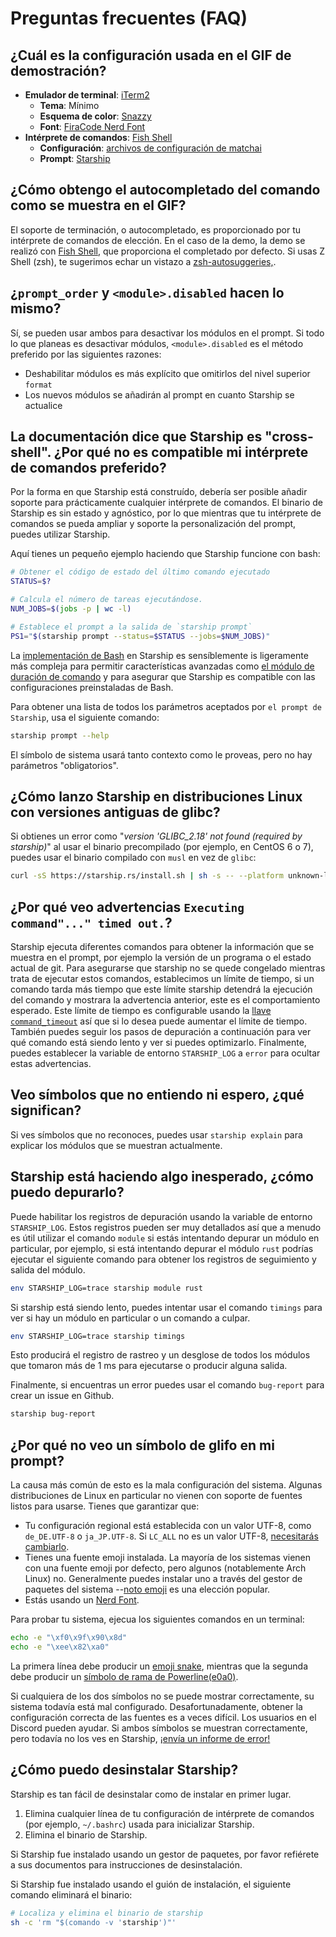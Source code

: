 # Preguntas frecuentes (FAQ)

## ¿Cuál es la configuración usada en el GIF de demostración?

- **Emulador de terminal**: [iTerm2](https://iterm2.com/)
  - **Tema**: Mínimo
  - **Esquema de color**: [Snazzy](https://github.com/sindresorhus/iterm2-snazzy)
  - **Font**: [FiraCode Nerd Font](https://www.nerdfonts.com/font-downloads)
- **Intérprete de comandos**: [Fish Shell](https://fishshell.com/)
  - **Configuración**: [archivos de configuración de matchai](https://github.com/matchai/dotfiles/blob/b6c6a701d0af8d145a8370288c00bb9f0648b5c2/.config/fish/config.fish)
  - **Prompt**: [Starship](https://starship.rs/)

## ¿Cómo obtengo el autocompletado del comando como se muestra en el GIF?

El soporte de terminación, o autocompletado, es proporcionado por tu intérprete de comandos de elección. En el caso de la demo, la demo se realizó con [Fish Shell](https://fishshell.com/), que proporciona el completado por defecto. Si usas Z Shell (zsh), te sugerimos echar un vistazo a [zsh-autosuggeries,](https://github.com/zsh-users/zsh-autosuggestions).

## ¿`prompt_order` y `<module>.disabled` hacen lo mismo?

Sí, se pueden usar ambos para desactivar los módulos en el prompt. Si todo lo que planeas es desactivar módulos, `<module>.disabled` es el método preferido por las siguientes razones:

- Deshabilitar módulos es más explícito que omitirlos del nivel superior `format`
- Los nuevos módulos se añadirán al prompt en cuanto Starship se actualice

## La documentación dice que Starship es "cross-shell". ¿Por qué no es compatible mi intérprete de comandos preferido?

Por la forma en que Starship está construído, debería ser posible añadir soporte para prácticamente cualquier intérprete de comandos. El binario de Starship es sin estado y agnóstico, por lo que mientras que tu intérprete de comandos se pueda ampliar y soporte la personalización del prompt, puedes utilizar Starship.

Aquí tienes un pequeño ejemplo haciendo que Starship funcione con bash:

```sh
# Obtener el código de estado del último comando ejecutado
STATUS=$?

# Calcula el número de tareas ejecutándose.
NUM_JOBS=$(jobs -p | wc -l)

# Establece el prompt a la salida de `starship prompt`
PS1="$(starship prompt --status=$STATUS --jobs=$NUM_JOBS)"
```

La [implementación de Bash](https://github.com/starship/starship/blob/master/src/init/starship.bash) en Starship es sensíblemente is ligeramente más compleja para permitir características avanzadas como [el módulo de duración de comando](https://starship.rs/config/#command-duration) y para asegurar que Starship es compatible con las configuraciones preinstaladas de Bash.

Para obtener una lista de todos los parámetros aceptados por `el prompt de Starship`, usa el siguiente comando:

```sh
starship prompt --help
```

El símbolo de sistema usará tanto contexto como le proveas, pero no hay parámetros "obligatorios".

## ¿Cómo lanzo Starship en distribuciones Linux con versiones antiguas de glibc?

Si obtienes un error como "_version 'GLIBC_2.18' not found (required by starship)_" al usar el binario precompilado (por ejemplo, en CentOS 6 o 7), puedes usar el binario compilado con `musl` en vez de `glibc`:

```sh
curl -sS https://starship.rs/install.sh | sh -s -- --platform unknown-linux-musl
```

## ¿Por qué veo advertencias `Executing command"..." timed out.`?

Starship ejecuta diferentes comandos para obtener la información que se muestra en el prompt, por ejemplo la versión de un programa o el estado actual de git. Para asegurarse que starship no se quede congelado mientras trata de ejecutar estos comandos, establecimos un límite de tiempo, si un comando tarda más tiempo que este límite starship detendrá la ejecución del comando y mostrara la advertencia anterior, este es el comportamiento esperado. Este límite de tiempo es configurable usando la [llave `command_timeout`](/config/#prompt) así que si lo desea puede aumentar el límite de tiempo. También puedes seguir los pasos de depuración a continuación para ver qué comando está siendo lento y ver si puedes optimizarlo. Finalmente, puedes establecer la variable de entorno `STARSHIP_LOG` a `error` para ocultar estas advertencias.

## Veo símbolos que no entiendo ni espero, ¿qué significan?

Si ves símbolos que no reconoces, puedes usar `starship explain` para explicar los módulos que se muestran actualmente.

## Starship está haciendo algo inesperado, ¿cómo puedo depurarlo?

Puede habilitar los registros de depuración usando la variable de entorno `STARSHIP_LOG`. Estos registros pueden ser muy detallados así que a menudo es útil utilizar el comando `module` si estás intentando depurar un módulo en particular, por ejemplo, si está intentando depurar el módulo `rust` podrías ejecutar el siguiente comando para obtener los registros de seguimiento y salida del módulo.

```sh
env STARSHIP_LOG=trace starship module rust
```

Si starship está siendo lento, puedes intentar usar el comando `timings` para ver si hay un módulo en particular o un comando a culpar.

```sh
env STARSHIP_LOG=trace starship timings
```

Esto producirá el registro de rastreo y un desglose de todos los módulos que tomaron más de 1 ms para ejecutarse o producir alguna salida.

Finalmente, si encuentras un error puedes usar el comando `bug-report` para crear un issue en Github.

```sh
starship bug-report
```

## ¿Por qué no veo un símbolo de glifo en mi prompt?

La causa más común de esto es la mala configuración del sistema. Algunas distribuciones de Linux en particular no vienen con soporte de fuentes listos para usarse. Tienes que garantizar que:

- Tu configuración regional está establecida con un valor UTF-8, como `de_DE.UTF-8` o `ja_JP.UTF-8`. Si `LC_ALL` no es un valor UTF-8, [necesitarás cambiarlo](https://www.tecmint.com/set-system-locales-in-linux/).
- Tienes una fuente emoji instalada. La mayoría de los sistemas vienen con una fuente emoji por defecto, pero algunos (notablemente Arch Linux) no. Generalmente puedes instalar uno a través del gestor de paquetes del sistema --[noto emoji](https://www.google.com/get/noto/help/emoji/) es una elección popular.
- Estás usando un [Nerd Font](https://www.nerdfonts.com/).

Para probar tu sistema, ejecua los siguientes comandos en un terminal:

```sh
echo -e "\xf0\x9f\x90\x8d"
echo -e "\xee\x82\xa0"
```

La primera línea debe producir un [emoji snake](https://emojipedia.org/snake/), mientras que la segunda debe producir un [símbolo de rama de Powerline(e0a0)](https://github.com/ryanoasis/powerline-extra-symbols#glyphs).

Si cualquiera de los dos símbolos no se puede mostrar correctamente, su sistema todavía está mal configurado. Desafortunadamente, obtener la configuración correcta de las fuentes es a veces difícil. Los usuarios en el Discord pueden ayudar. Si ambos símbolos se muestran correctamente, pero todavía no los ves en Starship, [¡envía un informe de error!](https://github.com/starship/starship/issues/new/choose)

## ¿Cómo puedo desinstalar Starship?

Starship es tan fácil de desinstalar como de instalar en primer lugar.

1. Elimina cualquier línea de tu configuración de intérprete de comandos (por ejemplo, `~/.bashrc`) usada para inicializar Starship.
1. Elimina el binario de Starship.

Si Starship fue instalado usando un gestor de paquetes, por favor refiérete a sus documentos para instrucciones de desinstalación.

Si Starship fue instalado usando el guión de instalación, el siguiente comando eliminará el binario:

```sh
# Localiza y elimina el binario de starship
sh -c 'rm "$(comando -v 'starship')"'
```
